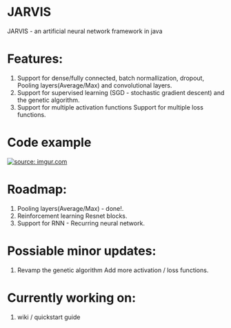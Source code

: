 # JARVIS
JARVIS - an artificial neural network framework in java  

# Features:  
  1. Support for dense/fully connected, batch normallization, dropout, Pooling layers(Average/Max) and convolutional layers.
  2. Support for supervised learning (SGD - stochastic gradient descent) and the genetic algorithm.
  3. Support for multiple activation functions Support for multiple loss functions.

# Code example

<a href="https://imgur.com/tqdKIGi"><img src="https://i.imgur.com/tqdKIGi.png" title="source: imgur.com" /></a>

# Roadmap:  
  1. Pooling layers(Average/Max) - done!.
  2. Reinforcement learning Resnet blocks. 
  3. Support for RNN - Recurring neural network. 

# Possiable minor updates:  
  1. Revamp the genetic algorithm Add more activation / loss functions.

# Currently working on: 
  1. wiki / quickstart guide
